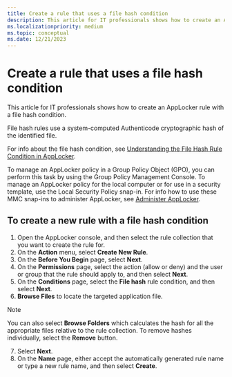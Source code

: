 ```yaml
---
title: Create a rule that uses a file hash condition
description: This article for IT professionals shows how to create an AppLocker rule with a file hash condition.
ms.localizationpriority: medium
ms.topic: conceptual
ms.date: 12/21/2023
---
```


# Create a rule that uses a file hash condition

This article for IT professionals shows how to create an AppLocker rule with a file hash condition.

File hash rules use a system-computed Authenticode cryptographic hash of the identified file.

For info about the file hash condition, see [Understanding the File Hash Rule Condition in AppLocker](understanding-the-file-hash-rule-condition-in-applocker.md).

To manage an AppLocker policy in a Group Policy Object (GPO), you can perform this task by using the Group Policy Management Console. To manage an AppLocker policy for the local computer or for use in a security template, use the Local Security Policy snap-in. For info how to use these MMC snap-ins to administer AppLocker, see [Administer AppLocker](administer-applocker.md#using-the-mmc-snap-ins-to-administer-applocker).

## To create a new rule with a file hash condition

1. Open the AppLocker console, and then select the rule collection that you want to create the rule for.
2. On the **Action** menu, select **Create New Rule**.
3. On the **Before You Begin** page, select **Next**.
4. On the **Permissions** page, select the action (allow or deny) and the user or group that the rule should apply to, and then select **Next**.
5. On the **Conditions** page, select the **File hash** rule condition, and then select **Next**.
6. **Browse Files** to locate the targeted application file.

  > [!NOTE]
  > You can also select **Browse Folders** which calculates the hash for all the appropriate files relative to the rule collection. To remove hashes individually, select the **Remove** button.

7. Select **Next**.
8. On the **Name** page, either accept the automatically generated rule name or type a new rule name, and then select **Create**.
